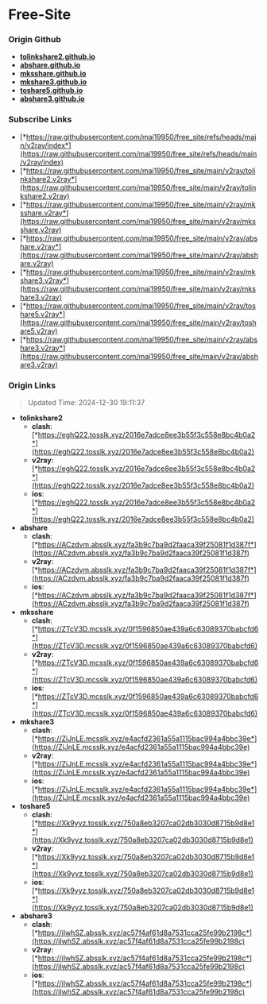 # Free-Site

### Origin Github

- [**tolinkshare2.github.io**](https://github.com/tolinkshare2/tolinkshare2.github.io)
- [**abshare.github.io**](https://github.com/abshare/abshare.github.io)
- [**mksshare.github.io**](https://github.com/mksshare/mksshare.github.io)
- [**mkshare3.github.io**](https://github.com/mkshare3/mkshare3.github.io)
- [**toshare5.github.io**](https://github.com/toshare5/toshare5.github.io)
- [**abshare3.github.io**](https://github.com/abshare3/abshare3.github.io)

### Subscribe Links

- [*https://raw.githubusercontent.com/mai19950/free_site/refs/heads/main/v2ray/index*](https://raw.githubusercontent.com/mai19950/free_site/refs/heads/main/v2ray/index)
- [*https://raw.githubusercontent.com/mai19950/free_site/main/v2ray/tolinkshare2.v2ray*](https://raw.githubusercontent.com/mai19950/free_site/main/v2ray/tolinkshare2.v2ray)
- [*https://raw.githubusercontent.com/mai19950/free_site/main/v2ray/mksshare.v2ray*](https://raw.githubusercontent.com/mai19950/free_site/main/v2ray/mksshare.v2ray)
- [*https://raw.githubusercontent.com/mai19950/free_site/main/v2ray/abshare.v2ray*](https://raw.githubusercontent.com/mai19950/free_site/main/v2ray/abshare.v2ray)
- [*https://raw.githubusercontent.com/mai19950/free_site/main/v2ray/mkshare3.v2ray*](https://raw.githubusercontent.com/mai19950/free_site/main/v2ray/mkshare3.v2ray)
- [*https://raw.githubusercontent.com/mai19950/free_site/main/v2ray/toshare5.v2ray*](https://raw.githubusercontent.com/mai19950/free_site/main/v2ray/toshare5.v2ray)
- [*https://raw.githubusercontent.com/mai19950/free_site/main/v2ray/abshare3.v2ray*](https://raw.githubusercontent.com/mai19950/free_site/main/v2ray/abshare3.v2ray)

### Origin Links

> Updated Time: 2024-12-30 19:11:37

- **tolinkshare2**
  - **clash**: [*https://eghQ22.tosslk.xyz/2016e7adce8ee3b55f3c558e8bc4b0a2*](https://eghQ22.tosslk.xyz/2016e7adce8ee3b55f3c558e8bc4b0a2)
  - **v2ray**: [*https://eghQ22.tosslk.xyz/2016e7adce8ee3b55f3c558e8bc4b0a2*](https://eghQ22.tosslk.xyz/2016e7adce8ee3b55f3c558e8bc4b0a2)
  - **ios**: [*https://eghQ22.tosslk.xyz/2016e7adce8ee3b55f3c558e8bc4b0a2*](https://eghQ22.tosslk.xyz/2016e7adce8ee3b55f3c558e8bc4b0a2)
- **abshare**
  - **clash**: [*https://ACzdvm.absslk.xyz/fa3b9c7ba9d2faaca39f25081f1d387f*](https://ACzdvm.absslk.xyz/fa3b9c7ba9d2faaca39f25081f1d387f)
  - **v2ray**: [*https://ACzdvm.absslk.xyz/fa3b9c7ba9d2faaca39f25081f1d387f*](https://ACzdvm.absslk.xyz/fa3b9c7ba9d2faaca39f25081f1d387f)
  - **ios**: [*https://ACzdvm.absslk.xyz/fa3b9c7ba9d2faaca39f25081f1d387f*](https://ACzdvm.absslk.xyz/fa3b9c7ba9d2faaca39f25081f1d387f)
- **mksshare**
  - **clash**: [*https://ZTcV3D.mcsslk.xyz/0f1596850ae439a6c63089370babcfd6*](https://ZTcV3D.mcsslk.xyz/0f1596850ae439a6c63089370babcfd6)
  - **v2ray**: [*https://ZTcV3D.mcsslk.xyz/0f1596850ae439a6c63089370babcfd6*](https://ZTcV3D.mcsslk.xyz/0f1596850ae439a6c63089370babcfd6)
  - **ios**: [*https://ZTcV3D.mcsslk.xyz/0f1596850ae439a6c63089370babcfd6*](https://ZTcV3D.mcsslk.xyz/0f1596850ae439a6c63089370babcfd6)
- **mkshare3**
  - **clash**: [*https://ZiJnLE.mcsslk.xyz/e4acfd2361a55a1115bac994a4bbc39e*](https://ZiJnLE.mcsslk.xyz/e4acfd2361a55a1115bac994a4bbc39e)
  - **v2ray**: [*https://ZiJnLE.mcsslk.xyz/e4acfd2361a55a1115bac994a4bbc39e*](https://ZiJnLE.mcsslk.xyz/e4acfd2361a55a1115bac994a4bbc39e)
  - **ios**: [*https://ZiJnLE.mcsslk.xyz/e4acfd2361a55a1115bac994a4bbc39e*](https://ZiJnLE.mcsslk.xyz/e4acfd2361a55a1115bac994a4bbc39e)
- **toshare5**
  - **clash**: [*https://Xk9yyz.tosslk.xyz/750a8eb3207ca02db3030d8715b9d8e1*](https://Xk9yyz.tosslk.xyz/750a8eb3207ca02db3030d8715b9d8e1)
  - **v2ray**: [*https://Xk9yyz.tosslk.xyz/750a8eb3207ca02db3030d8715b9d8e1*](https://Xk9yyz.tosslk.xyz/750a8eb3207ca02db3030d8715b9d8e1)
  - **ios**: [*https://Xk9yyz.tosslk.xyz/750a8eb3207ca02db3030d8715b9d8e1*](https://Xk9yyz.tosslk.xyz/750a8eb3207ca02db3030d8715b9d8e1)
- **abshare3**
  - **clash**: [*https://jIwhSZ.absslk.xyz/ac57f4af61d8a7531cca25fe99b2198c*](https://jIwhSZ.absslk.xyz/ac57f4af61d8a7531cca25fe99b2198c)
  - **v2ray**: [*https://jIwhSZ.absslk.xyz/ac57f4af61d8a7531cca25fe99b2198c*](https://jIwhSZ.absslk.xyz/ac57f4af61d8a7531cca25fe99b2198c)
  - **ios**: [*https://jIwhSZ.absslk.xyz/ac57f4af61d8a7531cca25fe99b2198c*](https://jIwhSZ.absslk.xyz/ac57f4af61d8a7531cca25fe99b2198c)

